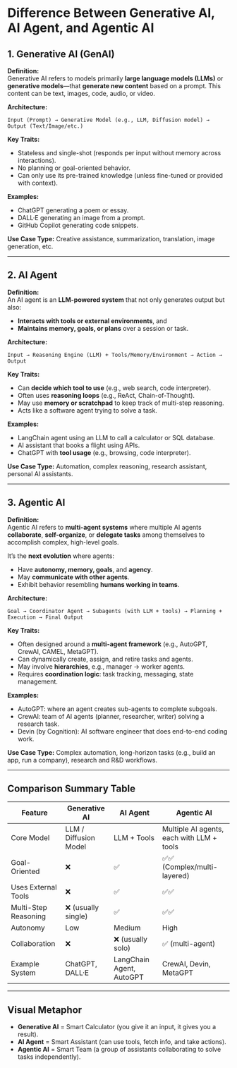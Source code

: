 # Difference Between Generative AI, AI Agent, and Agentic AI

## 1. Generative AI (GenAI)

**Definition:**  
Generative AI refers to models primarily **large language models (LLMs)** or **generative models**—that **generate new content** based on a prompt. This content can be text, images, code, audio, or video.

**Architecture:**
```text
Input (Prompt) → Generative Model (e.g., LLM, Diffusion model) → Output (Text/Image/etc.)
```

**Key Traits:**
- Stateless and single-shot (responds per input without memory across interactions).
- No planning or goal-oriented behavior.
- Can only use its pre-trained knowledge (unless fine-tuned or provided with context).

**Examples:**
- ChatGPT generating a poem or essay.
- DALL·E generating an image from a prompt.
- GitHub Copilot generating code snippets.

**Use Case Type:** Creative assistance, summarization, translation, image generation, etc.

---

## 2. AI Agent

**Definition:**  
An AI agent is an **LLM-powered system** that not only generates output but also:
- **Interacts with tools or external environments**, and
- **Maintains memory, goals, or plans** over a session or task.

**Architecture:**
```text
Input → Reasoning Engine (LLM) + Tools/Memory/Environment → Action → Output
```

**Key Traits:**
- Can **decide which tool to use** (e.g., web search, code interpreter).
- Often uses **reasoning loops** (e.g., ReAct, Chain-of-Thought).
- May use **memory or scratchpad** to keep track of multi-step reasoning.
- Acts like a software agent trying to solve a task.

**Examples:**
- LangChain agent using an LLM to call a calculator or SQL database.
- AI assistant that books a flight using APIs.
- ChatGPT with **tool usage** (e.g., browsing, code interpreter).

**Use Case Type:** Automation, complex reasoning, research assistant, personal AI assistants.

---

## 3. Agentic AI

**Definition:**  
Agentic AI refers to **multi-agent systems** where multiple AI agents **collaborate**, **self-organize**, or **delegate tasks** among themselves to accomplish complex, high-level goals.

It’s the **next evolution** where agents:
- Have **autonomy, memory, goals**, and **agency**.
- May **communicate with other agents**.
- Exhibit behavior resembling **humans working in teams**.

**Architecture:**
```text
Goal → Coordinator Agent → Subagents (with LLM + tools) → Planning + Execution → Final Output
```

**Key Traits:**
- Often designed around a **multi-agent framework** (e.g., AutoGPT, CrewAI, CAMEL, MetaGPT).
- Can dynamically create, assign, and retire tasks and agents.
- May involve **hierarchies**, e.g., manager → worker agents.
- Requires **coordination logic**: task tracking, messaging, state management.

**Examples:**
- AutoGPT: where an agent creates sub-agents to complete subgoals.
- CrewAI: team of AI agents (planner, researcher, writer) solving a research task.
- Devin (by Cognition): AI software engineer that does end-to-end coding work.

**Use Case Type:** Complex automation, long-horizon tasks (e.g., build an app, run a company), research and R&D workflows.

---

## Comparison Summary Table

| Feature               | Generative AI         | AI Agent                         | Agentic AI                              |
|-----------------------|------------------------|-----------------------------------|------------------------------------------|
| Core Model            | LLM / Diffusion Model | LLM + Tools                      | Multiple AI agents, each with LLM + tools |
| Goal-Oriented         | ❌                    | ✅                               | ✅✅ (Complex/multi-layered)              |
| Uses External Tools   | ❌                    | ✅                               | ✅✅                                      |
| Multi-Step Reasoning  | ❌ (usually single)    | ✅                               | ✅✅                                      |
| Autonomy              | Low                   | Medium                           | High                                     |
| Collaboration         | ❌                    | ❌ (usually solo)                | ✅ (multi-agent)                          |
| Example System        | ChatGPT, DALL·E       | LangChain Agent, AutoGPT         | CrewAI, Devin, MetaGPT                   |

---

## Visual Metaphor

- **Generative AI** = Smart Calculator (you give it an input, it gives you a result).
- **AI Agent** = Smart Assistant (can use tools, fetch info, and take actions).
- **Agentic AI** = Smart Team (a group of assistants collaborating to solve tasks independently).
